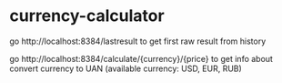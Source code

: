# currency-calculator
go http://localhost:8384/lastresult to get first raw result from history

go http://localhost:8384/calculate/{currency}/{price} to get info about convert currency to UAN (available currency: USD, EUR, RUB)
